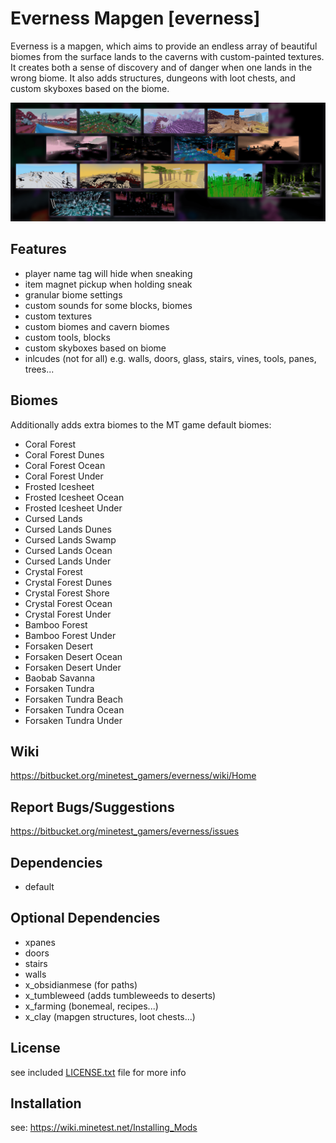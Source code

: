 # Everness Mapgen [everness]

Everness is a mapgen, which aims to provide an endless array of
beautiful biomes from the surface lands to the caverns with custom-painted
textures. It creates both a sense of discovery and of danger when one lands in the wrong biome.
It also adds structures, dungeons with loot chests, and custom skyboxes based on the biome.

![screenshot](screenshot.png)

## Features

* player name tag will hide when sneaking
* item magnet pickup when holding sneak
* granular biome settings
* custom sounds for some blocks, biomes
* custom textures
* custom biomes and cavern biomes
* custom tools, blocks
* custom skyboxes based on biome
* inlcudes (not for all) e.g. walls, doors, glass, stairs, vines, tools, panes, trees...

## Biomes

Additionally adds extra biomes to the MT game default biomes:

* Coral Forest
* Coral Forest Dunes
* Coral Forest Ocean
* Coral Forest Under
* Frosted Icesheet
* Frosted Icesheet Ocean
* Frosted Icesheet Under
* Cursed Lands
* Cursed Lands Dunes
* Cursed Lands Swamp
* Cursed Lands Ocean
* Cursed Lands Under
* Crystal Forest
* Crystal Forest Dunes
* Crystal Forest Shore
* Crystal Forest Ocean
* Crystal Forest Under
* Bamboo Forest
* Bamboo Forest Under
* Forsaken Desert
* Forsaken Desert Ocean
* Forsaken Desert Under
* Baobab Savanna
* Forsaken Tundra
* Forsaken Tundra Beach
* Forsaken Tundra Ocean
* Forsaken Tundra Under

## Wiki

https://bitbucket.org/minetest_gamers/everness/wiki/Home

## Report Bugs/Suggestions

https://bitbucket.org/minetest_gamers/everness/issues

## Dependencies

- default

## Optional Dependencies

- xpanes
- doors
- stairs
- walls
- x_obsidianmese (for paths)
- x_tumbleweed (adds tumbleweeds to deserts)
- x_farming (bonemeal, recipes...)
- x_clay (mapgen structures, loot chests...)

## License

see included [LICENSE.txt](LICENSE.txt) file for more info

## Installation

see: https://wiki.minetest.net/Installing_Mods

